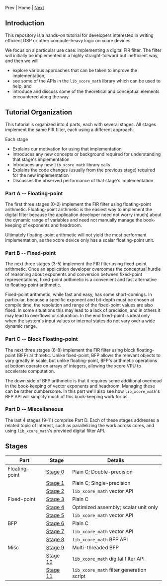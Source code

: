 
Prev | Home | [Next](building.md)

## Introduction

This repository is a hands-on tutorial for developers interested in writing
efficient DSP or other compute-heavy logic on xcore devices.

We focus on a particular use case: implementing a digital FIR filter. The filter
will initially be implemented in a highly straight-forward but inefficient way,
and then we will 

* explore various approaches that can be taken to improve the implementation, 
* see some of the APIs in the `lib_xcore_math` library which can be used to
help, and
* introduce and discuss some of the theoretical and conceptual elements
encountered along the way.

## Tutorial Organization

This tutorial is organized into 4 parts, each with several stages. All stages
implement the same FIR filter, each using a different approach.

Each stage 

* Explains our motivation for using that implementation
* Introduces any new concepts or background required for understanding that
  stage's implementation
* Introduces any new `lib_xcore_math` library calls
* Explains the code changes (usually from the previous stage) required for the
  new implementation
* Discusses the observed performance of that stage's implementation

### Part A -- Floating-point

The first three stages (0-2) implement the FIR filter using floating-point
arithmetic. Floating-point arithmetic is the easiest way to implement the
digital filter because the application developer need not worry (much) about the
dynamic range of variables and need not manually manage the book-keeping of
exponents and headroom.

Ultimately floating-point arithmetic will not yield the most performant
implementation, as the xcore device only has a scalar floating-point unit.

### Part B -- Fixed-point

The next three stages (3-5) implement the FIR filter using fixed-point
arithmetic. Once an application developer overcomes the conceptual hurdle of
reasoning about exponents and conversion between fixed-point representations,
fixed-point arithmetic is a convenient and fast alternative to floating-point
arithmetic.

Fixed-point arithmetic, while fast and easy, has some short-comings. In
particular, because a specific exponent and bit-depth must be chosen at compile
time, the resolution and range of the fixed-point values are also fixed. In some
situations this may lead to a lack of precision, and in others it may lead to
overflows or saturation. In the end fixed-point is ideal only when the system's
input values or internal states do not vary over a wide dynamic range.

### Part C -- Block Floating-point

The next three stages (6-8) implement the FIR filter using block floating-point
(BFP) arithmetic. Unlike fixed-point, BFP allows the relevant objects to vary
greatly in scale, but unlike floating-point, BFP's arithmetic operations at
bottom operate on arrays of integers, allowing the xcore VPU to accelerate
computation.

The down side of BFP arithmetic is that it requires some additional overhead in
the book-keeping of vector exponents and headroom. Managing these can be rather
cumbersome. In this part we'll also see how `lib_xcore_math`'s BFP API will
simplify much of this book-keeping work for us.

### Part D -- Miscellaneous

The last 4 stages (9-11) comprise Part D. Each of these stages addresses a
related topic of interest, such as parallelizing the work across cores, and
using `lib_xcore_math`'s provided digital filter API.

## Stages

| Part           | Stage                        | Details
|----------------|------------------------------| -----------
| Floating-point | [Stage 0](stage0.md)   | Plain C; Double-precision
|                | [Stage 1](stage1.md)   | Plain C; Single-precision
|                | [Stage 2](stage2.md)   | `lib_xcore_math` vector API
| Fixed-point    | [Stage 3](stage3.md)   | Plain C
|                | [Stage 4](stage4.md)   | Optimized assembly; scalar unit only
|                | [Stage 5](stage5.md)   | `lib_xcore_math` vector API
| BFP            | [Stage 6](stage6.md)   | Plain C
|                | [Stage 7](stage7.md)   | `lib_xcore_math` vector API
|                | [Stage 8](stage8.md)   | `lib_xcore_math` BFP API
| Misc           | [Stage 9](stage9.md)   | Multi-threaded BFP
|                | [Stage 10](stage10.md) | `lib_xcore_math` digital filter API
|                | [Stage 11](stage11.md) | `lib_xcore_math` filter generation script

